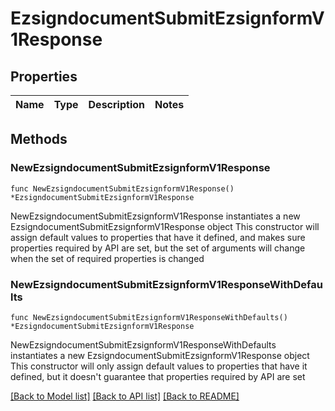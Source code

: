 # EzsigndocumentSubmitEzsignformV1Response

## Properties

Name | Type | Description | Notes
------------ | ------------- | ------------- | -------------

## Methods

### NewEzsigndocumentSubmitEzsignformV1Response

`func NewEzsigndocumentSubmitEzsignformV1Response() *EzsigndocumentSubmitEzsignformV1Response`

NewEzsigndocumentSubmitEzsignformV1Response instantiates a new EzsigndocumentSubmitEzsignformV1Response object
This constructor will assign default values to properties that have it defined,
and makes sure properties required by API are set, but the set of arguments
will change when the set of required properties is changed

### NewEzsigndocumentSubmitEzsignformV1ResponseWithDefaults

`func NewEzsigndocumentSubmitEzsignformV1ResponseWithDefaults() *EzsigndocumentSubmitEzsignformV1Response`

NewEzsigndocumentSubmitEzsignformV1ResponseWithDefaults instantiates a new EzsigndocumentSubmitEzsignformV1Response object
This constructor will only assign default values to properties that have it defined,
but it doesn't guarantee that properties required by API are set


[[Back to Model list]](../README.md#documentation-for-models) [[Back to API list]](../README.md#documentation-for-api-endpoints) [[Back to README]](../README.md)


